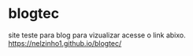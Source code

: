 # blogtec
site teste para blog 
para vizualizar acesse o link abixo.
 https://nelzinho1.github.io/blogtec/
